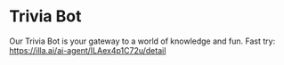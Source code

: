 # Trivia Bot
Our Trivia Bot is your gateway to a world of knowledge and fun.
Fast try: https://illa.ai/ai-agent/ILAex4p1C72u/detail
